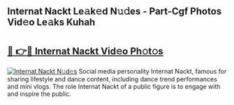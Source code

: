## Internat Nackt Le𝚊k𝚎d N𝚞𝚍es - Part-Cgf Photos Vid𝚎o Le𝚊ks Kuhah

# <h2><a href="http://fbaoe45.evod.top/?m=Internat+Nackt">🔗 👉🔴 Internat Nackt Vid𝚎o Ph𝚘t𝚘s</a></h2>

[![Internat Nackt N𝚞d𝚎s](https://i.imgur.com/8V9OHl7.gif)](http://fbaoe45.evod.top/?m=Internat+Nackt)
Social media personality Internat Nackt, famous for sharing lifestyle and dance content, including dance trend performances and mini vlogs. The role Internat Nackt of a public figure is to engage with and inspire the public. 
